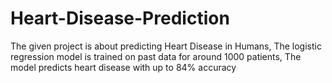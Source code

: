 # Heart-Disease-Prediction
The given project is about predicting Heart Disease in Humans, The logistic regression model is trained on past data for around 1000 patients, The model predicts heart disease with up to 84% accuracy
